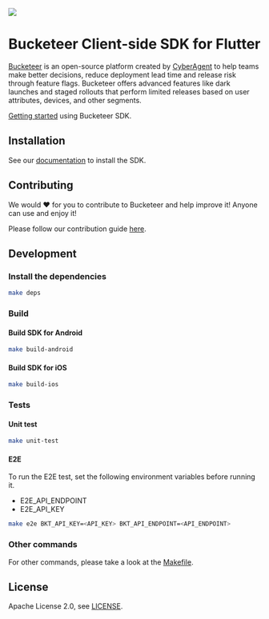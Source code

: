 <p align="left">
  <a href="https://pub.dartlang.org/packages/bucketeer_flutter_client_sdk">
    <img src="https://img.shields.io/pub/v/bucketeer_flutter_client_sdk.svg">
  </a>
</p>

# Bucketeer Client-side SDK for Flutter

[Bucketeer](https://bucketeer.io) is an open-source platform created by [CyberAgent](https://www.cyberagent.co.jp/en) to help teams make better decisions, reduce deployment lead time and release risk through feature flags. Bucketeer offers advanced features like dark launches and staged rollouts that perform limited releases based on user attributes, devices, and other segments.

[Getting started](https://docs.bucketeer.io/sdk/client-side/flutter) using Bucketeer SDK.

## Installation

See our [documentation](https://docs.bucketeer.io/sdk/client-side/flutter) to install the SDK.

## Contributing

We would ❤️ for you to contribute to Bucketeer and help improve it! Anyone can use and enjoy it!

Please follow our contribution guide [here](https://docs.bucketeer.io/contribution-guide/).

## Development

### Install the dependencies

```sh
make deps
```

### Build

#### Build SDK for Android

```sh
make build-android
```

#### Build SDK for iOS

```sh
make build-ios
```

### Tests

#### Unit test

```sh
make unit-test
```

#### E2E

To run the E2E test, set the following environment variables before running it.

- E2E_API_ENDPOINT
- E2E_API_KEY

```sh
make e2e BKT_API_KEY=<API_KEY> BKT_API_ENDPOINT=<API_ENDPOINT>
```

### Other commands

For other commands, please take a look at the [Makefile](https://github.com/bucketeer-io/flutter-client-sdk/blob/main/Makefile).

## License

Apache License 2.0, see [LICENSE](https://github.com/bucketeer-io/ios-client-sdk/blob/main/LICENSE).
